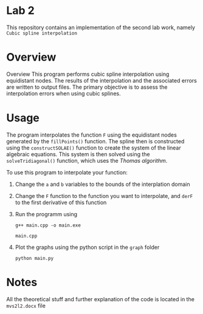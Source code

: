 # Lab 2

This repository contains an implementation of the second lab work, namely `Cubic spline interpolation`

# Overview
Overview
This program performs cubic spline interpolation using equidistant nodes.
The results of the interpolation and the associated errors are written to output files.
The primary objective is to assess the interpolation errors when using cubic splines.

# Usage

The program interpolates the function `F` using the equidistant nodes generated by the `fillPoints()` function.
The spline then is constructed using the `constructSOLAE()` function to create the system of the linear algebraic equations.
This system is then solved using the `solveTridiagonal()` function, which uses the *Thomas algorithm*.

To use this program to interpolate your function:
1. Change the `a` and `b` variables to the bounds of the interplation domain
2. Change the `F` function to the function you want to interpolate, and `derF` to the first derivative of this function
3. Run the programm using
   ```
   g++ main.cpp -o main.exe
   ```
   ```
   main.cpp
   ```
   
4. Plot the graphs using the python script in the `graph` folder
   ```
   python main.py
   ```

   
# Notes
All the theoretical stuff and further explanation of the code is located in the `mvs2l2.docx` file
